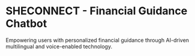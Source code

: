 # SHECONNECT - Financial Guidance Chatbot
Empowering users with personalized financial guidance through AI-driven multilingual and voice-enabled technology.
